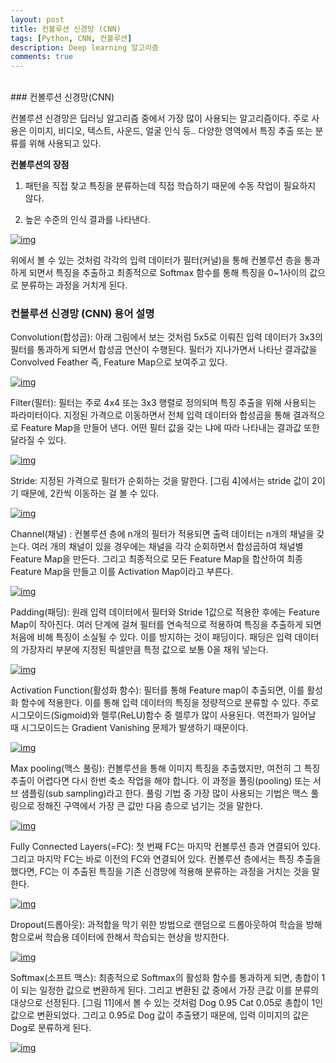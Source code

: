 ```yaml
---
layout: post
title: 컨볼루션 신경망 (CNN)
tags: [Python, CNN, 컨볼루션]
description: Deep learning 알고리즘
comments: true
---
```

<br/>
### 컨볼루션 신경망(CNN)

컨볼루션 신경망은 딥러닝 알고리즘 중에서 가장 많이 사용되는 알고리즘이다. 주로 사용은 이미지, 비디오, 텍스트, 사운드, 얼굴 인식 등.. 다양한 영역에서 특징 추출 또는 분류를 위해 사용되고 있다. 



**컨볼루션의 장점**

1) 패턴을 직접 찾고 특징을 분류하는데 직접 학습하기 때문에 수동 작업이 필요하지 않다.

2) 높은 수준의 인식 결과를 나타낸다. 





[![img](https://postfiles.pstatic.net/MjAxOTAzMjZfMTMg/MDAxNTUzNTMxNDg5Nzc2.NgsUoczUl4mPC8vdLHSiS_F4mr3rECDChiONEQ6X5RAg.nxu2AjdlV6-sVQ7xpbYUswGgks5JKS0W3HsmyXvZS1Eg.JPEG.stelch/%EC%BB%A8%EB%B3%BC%EB%A3%A8%EC%85%98_%EC%84%A4%EB%AA%85.jpeg?type=w966)](https://blog.naver.com/PostView.nhn?blogId=stelch&logNo=221497552593&categoryNo=0&parentCategoryNo=0&viewDate=&currentPage=4&postListTopCurrentPage=&from=section&userTopListOpen=true&userTopListCount=5&userTopListManageOpen=false&userTopListCurrentPage=4#)



위에서 볼 수 있는 것처럼 각각의 입력 데이터가 필터(커널)을 통해 컨볼루션 층을 통과하게 되면서 특징을 추출하고 최종적으로 Softmax 함수를 통해 특징을 0~1사이의 값으로 분류하는 과정을 거치게 된다. 







### 컨볼루션 신경망 (CNN) 용어 설명

Convolution(합성곱):  아래 그림에서 보는 것처럼 5x5로 이뤄진 입력 데이터가 3x3의 필터를 통과하게 되면서 합성곱 연산이 수행된다. 필터가 지나가면서 나타난 결과값을 Convolved Feather 즉, Feature Map으로 보여주고 있다.

[![img](https://postfiles.pstatic.net/MjAxOTAzMjVfNDUg/MDAxNTUzNTAwMjkwNzgz.FqV4lLP3zXSVWpdMXu2U5eFcLFdnN_NhSdFqf9NzZnsg.sXJAFgFIzR5KS1TAHLLSSMZEjhghYmqfpoDFsoZAYKcg.GIF.stelch/Convolution_schematic.gif?type=w966)](https://blog.naver.com/PostView.nhn?blogId=stelch&logNo=221497552593&categoryNo=0&parentCategoryNo=0&viewDate=&currentPage=4&postListTopCurrentPage=&from=section&userTopListOpen=true&userTopListCount=5&userTopListManageOpen=false&userTopListCurrentPage=4#)









Filter(필터): 필터는 주로 4x4 또는 3x3 행렬로 정의되며 특징 추출을 위해 사용되는 파라미터이다. 지정된 가격으로 이동하면서 전체 입력 데이터와 합성곱을 통해 결과적으로 Feature Map을 만들어 낸다.  어떤 필터 값을 갖는 냐에 따라 나타내는 결과값 또한 달라질 수 있다. 



[![img](https://postfiles.pstatic.net/MjAxOTAzMjZfMzUg/MDAxNTUzNTMxNjUxMTg4.WWwKS2G478QsLC5r9YZV16iFRrlYfxmVbdF8PDW6g-Ag.oAa6QVlkAckJdkhMUXhgTK9-xGbBIcONjJBEtDKgEcEg.PNG.stelch/%EC%BB%A8%EB%B3%BC%EB%A3%A8%EC%85%98_%EC%84%A4%EB%AA%85_.png?type=w966)](https://blog.naver.com/PostView.nhn?blogId=stelch&logNo=221497552593&categoryNo=0&parentCategoryNo=0&viewDate=&currentPage=4&postListTopCurrentPage=&from=section&userTopListOpen=true&userTopListCount=5&userTopListManageOpen=false&userTopListCurrentPage=4#)









Stride: 지정된 가격으로 필터가 순회하는 것을 말한다. [그림 4]에서는 stride 값이 2이기 때문에, 2칸씩 이동하는 걸 볼 수 있다. 



[![img](https://postfiles.pstatic.net/MjAxOTAzMjZfMTk3/MDAxNTUzNTYwMDA2MzUw.r28tqa60WmNYvvgoIWzU5hMeYo9tClTOogLXzH1FWrEg.l-L4MAMWml8t-JAEkgHYwEKq43A6w08LLrKFIpoC9rcg.PNG.stelch/stride.png?type=w966)](https://blog.naver.com/PostView.nhn?blogId=stelch&logNo=221497552593&categoryNo=0&parentCategoryNo=0&viewDate=&currentPage=4&postListTopCurrentPage=&from=section&userTopListOpen=true&userTopListCount=5&userTopListManageOpen=false&userTopListCurrentPage=4#)









Channel(채널) : 컨볼루션 층에 n개의 필터가 적용되면 출력 데이터는 n개의 채널을 갖는다. 여러 개의 채널이 있을 경우에는 채널을 각각 순회하면서 합성곱하여 채널별 Feature Map을 만든다. 그리고 최종적으로 모든 Feature Map을 합산하여 최종 Feature Map을 만들고 이를 Activation Map이라고 부른다. 



[![img](https://postfiles.pstatic.net/MjAxOTAzMjZfMTE3/MDAxNTUzNTYxMDU3OTk3.O8vEBEAUN8AqrFZ017PFhW60cfQ0JAJ4uUg0RDQx-Sog.CJo7L-SZfKmxF3vM_gDLn4W3_QNEIcf9FEGK6DfIspAg.PNG.stelch/convolution-operation-on-volume5-2.png?type=w966)](https://blog.naver.com/PostView.nhn?blogId=stelch&logNo=221497552593&categoryNo=0&parentCategoryNo=0&viewDate=&currentPage=4&postListTopCurrentPage=&from=section&userTopListOpen=true&userTopListCount=5&userTopListManageOpen=false&userTopListCurrentPage=4#)









Padding(패딩): 원래 입력 데이터에서 필터와 Stride 1값으로 적용한 후에는 Feature Map이 작아진다. 여러 단계에 걸쳐 필터를 연속적으로 적용하여 특징을 추출하게 되면 처음에 비해 특징이 소실될 수 있다. 이를 방지하는 것이 패딩이다. 패딩은 입력 데이터의 가장자리 부분에 지정된 픽셀만큼 특정 값으로 보통 0을 채워 넣는다.



[![img](https://postfiles.pstatic.net/MjAxOTAzMjZfMjUx/MDAxNTUzNTYwODk4ODM1.HaIX4k-Ku7TSEnIKMgRWXI0lwYb94NjDsTYYwRydxJgg.Z9WJKUaiUliv-KrbaoUbiC070jGH6sAFOxNaTI6D-LUg.PNG.stelch/padding.png?type=w966)](https://blog.naver.com/PostView.nhn?blogId=stelch&logNo=221497552593&categoryNo=0&parentCategoryNo=0&viewDate=&currentPage=4&postListTopCurrentPage=&from=section&userTopListOpen=true&userTopListCount=5&userTopListManageOpen=false&userTopListCurrentPage=4#)









Activation Function(활성화 함수): 필터를 통해 Feature map이 추출되면, 이를 활성화 함수에 적용한다. 이를 통해 입력 데이터의 특징을 정량적으로 분류할 수 있다. 주로 시그모이드(Sigmoid)와 렐루(ReLU)함수 중 렐루가 많이 사용된다. 역전파가 일어날 때 시그모이드는 Gradient Vanishing 문제가 발생하기 때문이다. 



[![img](https://postfiles.pstatic.net/MjAxOTAzMjZfMjEx/MDAxNTUzNTYxNTg3MjAw.qsgudF0HrV1Yb7RZ4dUIEXDBUKBMIqQl1ljLUCtHD_sg.MWbwVrI1Z4xzpmsMWvQLZ5ayb2ohru1w-Jl-tmI5pWYg.PNG.stelch/1XxxiA0jJvPrHEJHD4z893g.png?type=w966)](https://blog.naver.com/PostView.nhn?blogId=stelch&logNo=221497552593&categoryNo=0&parentCategoryNo=0&viewDate=&currentPage=4&postListTopCurrentPage=&from=section&userTopListOpen=true&userTopListCount=5&userTopListManageOpen=false&userTopListCurrentPage=4#)









Max pooling(맥스 풀링): 컨볼루션을 통해 이미지 특징을 추출했지만, 여전히 그 특징 추출이 어렵다면 다시 한번 축소 작업을 해야 합니다. 이 과정을 풀링(pooling) 또는 서브 샘플링(sub sampling)라고 한다. 풀링 기법 중 가장 많이 사용되는 기법은 맥스 풀링으로  정해진 구역에서 가장 큰 값만 다음 층으로 넘기는 것을 말한다.  

[![img](https://postfiles.pstatic.net/MjAxOTAzMjZfMTU2/MDAxNTUzNTYyMjc2NDkz.p4NfQIPNzQJVqdbzxrToZ2LzQrW71WyxkEIU_mlOiqwg.8KAW1zDPpM68m5n-oAB0Txe6iylmk-RTIXkaTS099Q0g.PNG.stelch/MaxpoolSample2.png?type=w966)](https://blog.naver.com/PostView.nhn?blogId=stelch&logNo=221497552593&categoryNo=0&parentCategoryNo=0&viewDate=&currentPage=4&postListTopCurrentPage=&from=section&userTopListOpen=true&userTopListCount=5&userTopListManageOpen=false&userTopListCurrentPage=4#)









Fully Connected Layers(=FC): 첫 번째 FC는 마지막 컨볼루션 층과 연결되어 있다. 그리고 마지막 FC는 바로 이전의 FC와 연결되어 있다. 컨볼루션 층에서는 특징 추출을 했다면, FC는 이 추출된 특징을 기존 신경망에 적용해 분류하는 과정을 거치는 것을 말한다. 

[![img](https://postfiles.pstatic.net/MjAxOTAzMjZfMTUw/MDAxNTUzNTU4ODI5NjMy.22eR1d1RCw8YX9DrdBJUgczd0OPzlk8Yg70K0k2JUoQg.GtIZPxSMKn4P5112N7o2oeWzcKsuGoMW7ng6rWwfVXAg.PNG.stelch/The-proposed-ConvNet-approach-uses-of-five-convolutional-layers-with-max-poo.png?type=w966)](https://blog.naver.com/PostView.nhn?blogId=stelch&logNo=221497552593&categoryNo=0&parentCategoryNo=0&viewDate=&currentPage=4&postListTopCurrentPage=&from=section&userTopListOpen=true&userTopListCount=5&userTopListManageOpen=false&userTopListCurrentPage=4#)









Dropout(드롭아웃): 과적합을 막기 위한 방법으로 랜덤으로 드롭아웃하여 학습을 방해함으로써 학습용 데이터에 한해서 학습되는 현상을 방지한다.

[![img](https://postfiles.pstatic.net/MjAxOTAzMjZfOTcg/MDAxNTUzNTYxNzI1OTI1.wKf0_hHI_1RpbdBA3FaBYlJUMP0I4eahEWYiLE4czgMg.gSF-hwoiF4WlcFpjo_ET5ImkfWKNtoyG4OaRojRvHqgg.PNG.stelch/9-An-illustration-of-the-dropout-mechanism-within-the-proposed-CNN-a-Shows-a.png?type=w966)](https://blog.naver.com/PostView.nhn?blogId=stelch&logNo=221497552593&categoryNo=0&parentCategoryNo=0&viewDate=&currentPage=4&postListTopCurrentPage=&from=section&userTopListOpen=true&userTopListCount=5&userTopListManageOpen=false&userTopListCurrentPage=4#)









Softmax(소프트 맥스): 최종적으로 Softmax의 활성화 함수를 통과하게 되면, 총합이 1이 되는 일정한 값으로 변환하게 된다. 그리고 변환된 값 중에서 가장 큰값 이를 분류의 대상으로 선정된다. [그림 11]에서 볼 수 있는 것처럼 Dog 0.95 Cat 0.05로 총합이 1인 값으로 변환되었다. 그리고 0.95로 Dog 값이 추출됐기 때문에, 입력 이미지의 값은 Dog로 분류하게 된다. 

 

[![img](https://postfiles.pstatic.net/MjAxOTAzMjZfMjc0/MDAxNTUzNTYxODM4OTE1.3wSgsey_Lmy3McHUihK0zAw_cx7YiECANmYOsT2cKpEg.aJ3bN6rhIY6esih2xptLZVirTczRdOxZvcTaZu2JdwEg.PNG.stelch/76_blog_image_1.png?type=w966)](https://blog.naver.com/PostView.nhn?blogId=stelch&logNo=221497552593&categoryNo=0&parentCategoryNo=0&viewDate=&currentPage=4&postListTopCurrentPage=&from=section&userTopListOpen=true&userTopListCount=5&userTopListManageOpen=false&userTopListCurrentPage=4#)

 